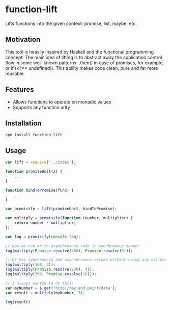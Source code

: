 # function-lift
Lifts functions into the given context: promise, list, maybe, etc.

## Motivation
This tool is heavily inspired by Haskell and the functional programming concept. The main idea of lifting is to abstract away the application control flow in some well-known patterns: .then() in case of promises, for example, or if (x !== undefined)). This ability makes code clean, pure and far more reusable.

## Features
- Allows functions to operate on monadic values
- Supports any function arity

## Installation

```
npm install function-lift
```

## Usage

```javascript
var lift = require('../index');

function promiseUnit(x) {
    ...
}

function bindToPromise(func) {
    ...
}

var promisify = lift(promiseUnit, bindToPromise);

var multiply = promisify(function (number, multiplier) {
    return number * multiplier;
});

var log = promisify(console.log);

// Now we can write asynchronous code in synchronous manner
log(multiply(Promise.resolve(400), Promise.resolve(5)));

// Or mix synchronous and asynchronous values without using any callbacks or .then()
log(multiply(100, 3));
log(multiply(Promise.resolve(200), 4));
log(multiply(300, Promise.resolve(10)));

// I always wanted to do this:
var myNumber = $.get('http://my.end.point/data');
var result = multiply(myNumber, 5);

log(result)

```


